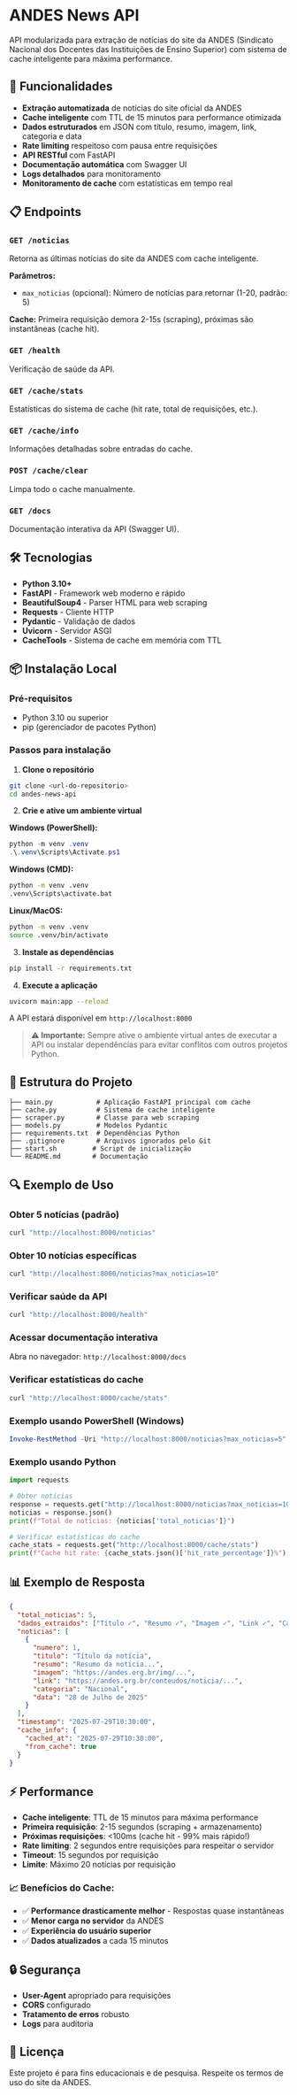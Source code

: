 # ANDES News API

API modularizada para extração de notícias do site da ANDES (Sindicato Nacional dos Docentes das Instituições de Ensino Superior) com sistema de cache inteligente para máxima performance.

## 🚀 Funcionalidades

- **Extração automatizada** de notícias do site oficial da ANDES
- **Cache inteligente** com TTL de 15 minutos para performance otimizada
- **Dados estruturados** em JSON com título, resumo, imagem, link, categoria e data
- **Rate limiting** respeitoso com pausa entre requisições
- **API RESTful** com FastAPI
- **Documentação automática** com Swagger UI
- **Logs detalhados** para monitoramento
- **Monitoramento de cache** com estatísticas em tempo real

## 📋 Endpoints

### `GET /noticias`
Retorna as últimas notícias do site da ANDES com cache inteligente.

**Parâmetros:**
- `max_noticias` (opcional): Número de notícias para retornar (1-20, padrão: 5)

**Cache:** Primeira requisição demora 2-15s (scraping), próximas são instantâneas (cache hit).

### `GET /health`
Verificação de saúde da API.

### `GET /cache/stats`
Estatísticas do sistema de cache (hit rate, total de requisições, etc.).

### `GET /cache/info`
Informações detalhadas sobre entradas do cache.

### `POST /cache/clear`
Limpa todo o cache manualmente.

### `GET /docs`
Documentação interativa da API (Swagger UI).

## 🛠️ Tecnologias

- **Python 3.10+**
- **FastAPI** - Framework web moderno e rápido
- **BeautifulSoup4** - Parser HTML para web scraping
- **Requests** - Cliente HTTP
- **Pydantic** - Validação de dados
- **Uvicorn** - Servidor ASGI
- **CacheTools** - Sistema de cache em memória com TTL

## 📦 Instalação Local

### Pré-requisitos
- Python 3.10 ou superior
- pip (gerenciador de pacotes Python)

### Passos para instalação

1. **Clone o repositório**
```bash
git clone <url-do-repositorio>
cd andes-news-api
```

2. **Crie e ative um ambiente virtual**

**Windows (PowerShell):**
```powershell
python -m venv .venv
.\.venv\Scripts\Activate.ps1
```

**Windows (CMD):**
```cmd
python -m venv .venv
.venv\Scripts\activate.bat
```

**Linux/MacOS:**
```bash
python -m venv .venv
source .venv/bin/activate
```

3. **Instale as dependências**
```bash
pip install -r requirements.txt
```

4. **Execute a aplicação**
```bash
uvicorn main:app --reload
```

A API estará disponível em `http://localhost:8000`

> **⚠️ Importante:** Sempre ative o ambiente virtual antes de executar a API ou instalar dependências para evitar conflitos com outros projetos Python.

## 📁 Estrutura do Projeto

```
├── main.py           # Aplicação FastAPI principal com cache
├── cache.py          # Sistema de cache inteligente
├── scraper.py        # Classe para web scraping
├── models.py         # Modelos Pydantic
├── requirements.txt  # Dependências Python
├── .gitignore        # Arquivos ignorados pelo Git
├── start.sh         # Script de inicialização
└── README.md        # Documentação
```

## 🔍 Exemplo de Uso

### Obter 5 notícias (padrão)
```bash
curl "http://localhost:8000/noticias"
```

### Obter 10 notícias específicas
```bash
curl "http://localhost:8000/noticias?max_noticias=10"
```

### Verificar saúde da API
```bash
curl "http://localhost:8000/health"
```

### Acessar documentação interativa
Abra no navegador: `http://localhost:8000/docs`

### Verificar estatísticas do cache
```bash
curl "http://localhost:8000/cache/stats"
```

### Exemplo usando PowerShell (Windows)
```powershell
Invoke-RestMethod -Uri "http://localhost:8000/noticias?max_noticias=5" -Method GET
```

### Exemplo usando Python
```python
import requests

# Obter notícias
response = requests.get("http://localhost:8000/noticias?max_noticias=10")
noticias = response.json()
print(f"Total de notícias: {noticias['total_noticias']}")

# Verificar estatísticas do cache
cache_stats = requests.get("http://localhost:8000/cache/stats")
print(f"Cache hit rate: {cache_stats.json()['hit_rate_percentage']}%")
```

## 📊 Exemplo de Resposta

```json
{
  "total_noticias": 5,
  "dados_extraidos": ["Título ✓", "Resumo ✓", "Imagem ✓", "Link ✓", "Categoria ✓", "Data ✓"],
  "noticias": [
    {
      "numero": 1,
      "titulo": "Título da notícia",
      "resumo": "Resumo da notícia...",
      "imagem": "https://andes.org.br/img/...",
      "link": "https://andes.org.br/conteudos/noticia/...",
      "categoria": "Nacional",
      "data": "28 de Julho de 2025"
    }
  ],
  "timestamp": "2025-07-29T10:30:00",
  "cache_info": {
    "cached_at": "2025-07-29T10:30:00",
    "from_cache": true
  }
}
```

## ⚡ Performance

- **Cache inteligente**: TTL de 15 minutos para máxima performance
- **Primeira requisição**: 2-15 segundos (scraping + armazenamento)
- **Próximas requisições**: <100ms (cache hit - 99% mais rápido!)
- **Rate limiting**: 2 segundos entre requisições para respeitar o servidor
- **Timeout**: 15 segundos por requisição
- **Limite**: Máximo 20 notícias por requisição

### 📈 Benefícios do Cache:
- ✅ **Performance drasticamente melhor** - Respostas quase instantâneas
- ✅ **Menor carga no servidor** da ANDES
- ✅ **Experiência do usuário superior**
- ✅ **Dados atualizados** a cada 15 minutos

## 🔒 Segurança

- **User-Agent** apropriado para requisições
- **CORS** configurado
- **Tratamento de erros** robusto
- **Logs** para auditoria

## 📝 Licença

Este projeto é para fins educacionais e de pesquisa. Respeite os termos de uso do site da ANDES.
